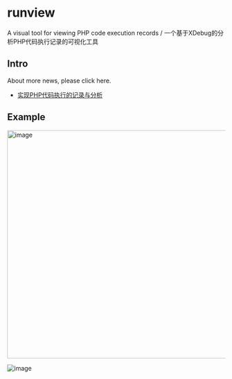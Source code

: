 # runview
A visual tool for viewing PHP code execution records / 一个基于XDebug的分析PHP代码执行记录的可视化工具

## Intro

About more news, please click here.

- [实现PHP代码执行的记录与分析](https://github.com/WGrape/Blog/issues/2)

## Example

<img width="526" alt="image" src="https://github.com/WGrape/runview/assets/35942268/82afb4a9-e983-4904-ad4f-7fd1523e847f">

![image](https://github.com/WGrape/runview/assets/35942268/67b584a8-794d-4737-ab18-ab2b38642965)

